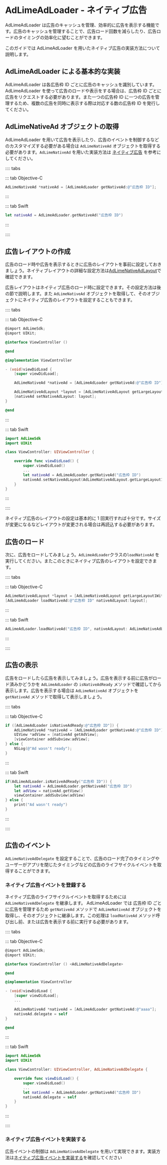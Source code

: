 # AdLimeAdLoader - ネイティブ広告  

AdLimeAdLoader は広告のキャッシュを管理、効率的に広告を表示する機能です。広告のキャッシュを管理することで、広告ロード回数を減らしたり、広告ロードのタイミングの効率化に望むことができます。

このガイドでは AdLimeAdLoader を用いたネイティブ広告の実装方法について説明します。

## AdLimeAdLoader による基本的な実装  

AdLimeAdLoader は各広告枠 ID ごとに広告のキャッシュを識別しています。AdLimeAdLoader を使って広告のロードや表示をする場合は、広告枠 ID ごとに広告をリクエストする必要があります。また一つの広告枠 ID に一つの広告を管理するため、複数の広告を同時に表示する際は対応する数の広告枠 ID を発行してください。

## AdLimeNativeAd オブジェクトの取得  

AdLimeAdLoader を用いて広告を表示したり、広告のイベントを制御するなどのカスタマイズする必要がある場合は `AdLimeNativeAd` オブジェクトを取得する必要があります。`AdLimeNativeAd` を用いた実装方法は [ネイティブ広告](./native.md) を参考にしてください。

:::: tabs

::: tab Objective-C

```objectivec
AdLimeNativeAd *nativeAd = [AdLimeAdLoader getNativeAd:@"広告枠 ID"];
```

:::

::: tab Swift

```swift
let nativeAd = AdLimeAdLoader.getNativeAd("広告枠 ID")
```

:::

::::

## 広告レイアウトの作成

広告のロード時や広告を表示するときに広告のレイアウトを事前に設定しておきましょう。ネイティブレイアウトの詳細な設定方法は[AdLimeNativeAdLayout](./native.md#広告レイアウトの作成)で確認できます。

広告レイアウトはネイティブ広告のロード時に設定できます。その設定方法は後の節で説明します。また `AdLimeNativeAd` オブジェクトを取得して、そのオブジェクトにネイティブ広告のレイアウトを設定することもできます。


:::: tabs

::: tab Objective-C

```objectivec
@import AdLimeSdk;
@import UIKit;

@interface ViewController ()

@end

@implementation ViewController

- (void)viewDidLoad {
    [super viewDidLoad];

    AdLimeNativeAd *nativeAd = [AdLimeAdLoader getNativeAd:@"広告枠 ID"];

    AdLimeNativeAdLayout *layout = [AdLimeNativeAdLayout getLargeLayout1WithWidth:(CGFloat) width];
    [nativeAd setNativeAdLayout: layout];
}

@end
```

:::

::: tab Swift

```swift
import AdLimeSdk
import UIKit

class ViewController: UIViewController {

    override func viewDidLoad() {
        super.viewDidLoad()
        ...
        let nativeAd = AdLimeAdLoader.getNativeAd("広告枠 ID")
        nativeAd.setNativeAdLayout(AdLimeNativeAdLayout.getLargeLayout1(withWidth: width))
    }
}
```

:::

::::


ネイティブ広告のレイアウトの設定は基本的に 1 回実行すれば十分です。サイズが変更になるなどレイアウトが変更される場合は再読込する必要があります。

## 広告のロード  

次に、広告をロードしてみましょう。`AdLimeAdLoader`クラスの`loadNativeAd` を実行してください。またこのときにネイティブ広告のレイアウトを設定できます。

:::: tabs

::: tab Objective-C

```objectivec
AdLimeNativeAdLayout *layout = [AdLimeNativeAdLayout getLargeLayout1WithWidth:(CGFloat) width];
[AdLimeAdLoader loadNativeAd:@"広告枠 ID" nativeAdLayout:layout];
```

:::

::: tab Swift

```swift
AdLimeAdLoader.loadNativeAd("広告枠 ID", nativeAdLayout: AdLimeNativeAdLayout.getLargeLayout1(withWidth: width))
```

:::

::::

## 広告の表示  

広告をロードしたら広告を表示してみましょう。広告を表示する前に広告がロード済みかどうかを `AdLimeAdLoader` の `isNativeAdReady` メソッドで確認してから表示します。広告を表示する場合は `AdLimeNativeAd` オブジェクトを `getNativeAd` メソッドで取得して表示しましょう。

:::: tabs

::: tab Objective-C

```objectivec
if ([AdLimeAdLoader isNativeAdReady:@"広告枠 ID"]) {
    AdLimeNativeAd *nativeAd = [AdLimeAdLoader getNativeAd:@"広告枠 ID"];
    UIView *adView = [nativeAd getAdView];
    [viewContainer addSubview:adView];
} else {
    NSLog(@"Ad wasn't ready");
}
```

:::

::: tab Swift

```swift
if(AdLimeAdLoader.isNativeAdReady("広告枠 ID")) {
    let nativeAd = AdLimeAdLoader.getNativeAd("広告枠 ID")
    let adView = nativeAd.getView()
    viewContainer.addSubview(adView)
} else {
    print("Ad wasn't ready")
}
```

:::

::::

## 広告のイベント  

`AdLimeNativeAdDelegate` を設定することで、広告のロード完了のタイミングやユーザーがアプリを閉じたタイミングなどの広告のライフサイクルイベントを取得することができます。

### ネイティブ広告イベントを登録する  

ネイティブ広告のライフサイクルイベントを取得するためには `AdLimeNativeAdDelegate` を継承します。 AdLimeAdLoader では 広告枠 ID ごとに広告を管理するため `getNativeAd` メソッドで `AdLimeNativeAd` オブジェクトを取得し、そのオブジェクトに継承します。この処理は `loadNativeAd` メソッド呼び出し前、または広告を表示する前に実行する必要があります。

:::: tabs

::: tab Objective-C

```objectivec
@import AdLimeSdk;
@import UIKit;

@interface ViewController () <AdLimeNativeAdDelegate>

@end

@implementation ViewController

- (void)viewDidLoad {
    [super viewDidLoad];
    ...

    AdLimeNativeAd *nativeAd = [AdLimeAdLoader getNativeAd:@"aaaa"];
    nativeAd.delegate = self
}

@end
```

:::

::: tab Swift

```swift
import AdLimeSdk
import UIKit

class ViewController: UIViewController, AdLimeNativeAdDelegate {

    override func viewDidLoad() {
        super.viewDidLoad()
        ...
        let nativeAd = AdLimeAdLoader.getNativeAd("広告枠 ID")
        nativeAd.delegate = self
    }
}
```

:::

::::


### ネイティブ広告イベントを実装する
広告イベントの制御は `AdLimeNativeAdDelegate` を用いて実現できます。実装方法は[ネイティブ広告イベントを実装する](./native.md#ネイティブ広告イベントを実装する)を確認してください
